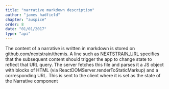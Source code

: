 ```yaml
---
title: "narrative markdown description"
author: "james hadfield"
chapter: "auspice"
order: 8
date: "01/01/2017"
type: "api"
---
```


The content of a narrative is written in markdown is stored on github.com/nextstrain/themis. A line such as [NEXTSTRAIN_URL](ebola?dmax=2014-03-20&dmin=2014-01-01) specifies that the subsequent content should trigger the app to change state to reflect that URL query. The server fetches this file and parses it a JS object with blocks of HTML (via ReactDOMServer.renderToStaticMarkup) and a corresponding URL. This is sent to the client where it is set as the state of the Narrative component
